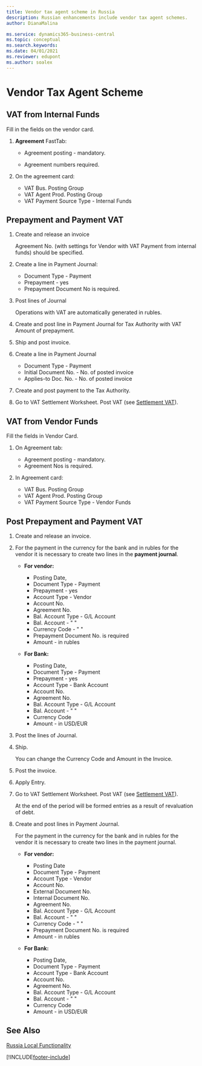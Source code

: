 ```yaml
---
title: Vendor tax agent scheme in Russia
description: Russian enhancements include vendor tax agent schemes.
author: DianaMalina

ms.service: dynamics365-business-central
ms.topic: conceptual
ms.search.keywords:
ms.date: 04/01/2021
ms.reviewer: edupont
ms.author: soalex
---
```


# Vendor Tax Agent Scheme

## VAT from Internal Funds

Fill in the fields on the vendor card.

1. **Agreement** FastTab:

    - Agreement posting - mandatory.

    - Agreement numbers required.

2. On the agreement card:

    - VAT Bus. Posting Group
    - VAT Agent Prod. Posting Group
    - VAT Payment Source Type - Internal Funds

## Prepayment and Payment VAT

1. Create and release an invoice

    Agreement No. (with settings for Vendor with VAT Payment from internal funds) should be specified.

2. Create a line in Payment Journal:

    - Document Type - Payment
    - Prepayment - yes
    - Prepayment Document No is required.

3. Post lines of Journal

    Operations with VAT are automatically generated in rubles.

4. Create and post line in Payment Journal for Tax Authority with VAT Amount of prepayment.

5. Ship and post invoice.

6. Create a line in Payment Journal

    - Document Type - Payment
    - Initial Document No. - No. of posted invoice
    - Applies-to Doc. No. - No. of posted invoice

7. Create and post payment to the Tax Authority.
8. Go to VAT Settlement Worksheet. Post VAT (see [Settlement VAT](Settlement-VAT.md)).

## VAT from Vendor Funds

Fill the fields in Vendor Card.

1. On Agreement tab:

    - Agreement posting - mandatory.
    - Agreement Nos is required.

2. In Agreement card:

    - VAT Bus. Posting Group
    - VAT Agent Prod. Posting Group
    - VAT Payment Source Type - Vendor Funds

## Post Prepayment and Payment VAT

1. Create and release an invoice.

2. For the payment in the currency for the bank and in rubles for the vendor it is necessary to create two lines in the **payment journal**.

    - **For vendor:**

        - Posting Date,
        - Document Type - Payment
        - Prepayment - yes
        - Account Type - Vendor
        - Account No.
        - Agreement No.
        - Bal. Account Type - G/L Account
        - Bal. Account - " "
        - Currency Code - " "
        - Prepayment Document No. is required
        - Amount - in rubles

    - **For Bank:**

        - Posting Date,
        - Document Type - Payment
        - Prepayment - yes
        - Account Type - Bank Account
        - Account No.
        - Agreement No.
        - Bal. Account Type -  G/L Account
        - Bal. Account - " "
        - Currency Code
        - Amount - in USD/EUR

3. Post the lines of Journal.
4. Ship.

    You can change the Currency Code and Amount in the Invoice.

5. Post the invoice.

6. Apply Entry.

7. Go to VAT Settlement Worksheet. Post VAT (see [Settlement VAT](Settlement-VAT.md)).

    At the end of the period will be formed entries as a result of revaluation of debt.

8. Create and post lines in Payment Journal.

    For the payment in the currency for the bank and in rubles for the vendor it is necessary to create two lines in the payment journal.

    - **For vendor:**

        - Posting Date
        - Document Type - Payment
        - Account Type - Vendor
        - Account No.
        - External Document No.
        - Internal Document No.
        - Agreement No.
        - Bal. Account Type - G/L Account
        - Bal. Account - " "
        - Currency Code - " "
        - Prepayment Document No. is required
        - Amount - in rubles

    - **For Bank:**

        - Posting Date,
        - Document Type - Payment
        - Account Type - Bank Account
        - Account No.
        - Agreement No.
        - Bal. Account Type -  G/L Account
        - Bal. Account - " "
        - Currency Code
        - Amount - in USD/EUR

## See Also

[Russia Local Functionality](russia-local-functionality.md)  


[!INCLUDE[footer-include](../../includes/footer-banner.md)]